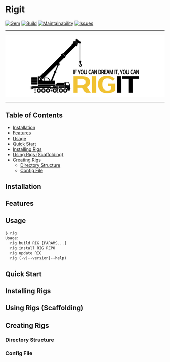Rigit
==================================================

[![Gem](https://img.shields.io/gem/v/rigit.svg?style=flat-square)](https://rubygems.org/gems/rigit)
[![Build](https://img.shields.io/travis/DannyBen/rigit.svg?style=flat-square)](https://travis-ci.org/DannyBen/rigit)
[![Maintainability](https://img.shields.io/codeclimate/maintainability/DannyBen/rigit.svg?style=flat-square)](https://codeclimate.com/github/DannyBen/rigit)
[![Issues](https://img.shields.io/codeclimate/issues/github/DannyBen/rigit.svg?style=flat-square)](https://codeclimate.com/github/DannyBen/rigit)

---

![Rigit](rigit-header.png)

---

Table of Contents
--------------------------------------------------

* [Installation](#installation)
* [Features](#features)
* [Usage](#usage)
* [Quick Start](#quick-start)
* [Installing Rigs](#installing-rigs)
* [Using Rigs (Scaffolding)](#using-rigs-scaffolding)
* [Creating Rigs](#creating-rigs)
   * [Directory Structure](#directory-structure)
   * [Config File](#config-file)


Installation
--------------------------------------------------


Features
--------------------------------------------------

Usage
--------------------------------------------------

```
$ rig
Usage:
  rig build RIG [PARAMS...]
  rig install RIG REPO
  rig update RIG
  rig (-v|--version|--help)
```


Quick Start
--------------------------------------------------


Installing Rigs
--------------------------------------------------


Using Rigs (Scaffolding)
--------------------------------------------------


Creating Rigs
--------------------------------------------------

### Directory Structure

### Config File

